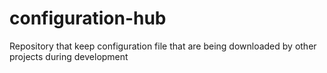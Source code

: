 # configuration-hub
Repository that keep configuration file that are being downloaded by other projects during development 
